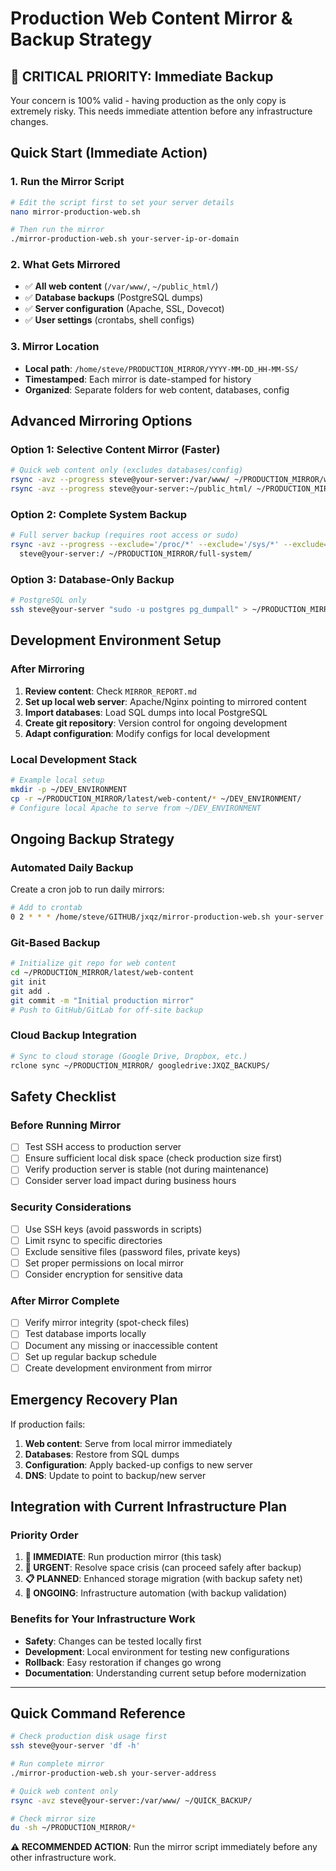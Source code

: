 # Production Web Content Mirror & Backup Strategy

## 🚨 CRITICAL PRIORITY: Immediate Backup

Your concern is 100% valid - having production as the only copy is extremely risky. This needs immediate attention before any infrastructure changes.

## Quick Start (Immediate Action)

### 1. Run the Mirror Script
```bash
# Edit the script first to set your server details
nano mirror-production-web.sh

# Then run the mirror
./mirror-production-web.sh your-server-ip-or-domain
```

### 2. What Gets Mirrored
- ✅ **All web content** (`/var/www/`, `~/public_html/`)
- ✅ **Database backups** (PostgreSQL dumps)  
- ✅ **Server configuration** (Apache, SSL, Dovecot)
- ✅ **User settings** (crontabs, shell configs)

### 3. Mirror Location
- **Local path**: `/home/steve/PRODUCTION_MIRROR/YYYY-MM-DD_HH-MM-SS/`
- **Timestamped**: Each mirror is date-stamped for history
- **Organized**: Separate folders for web content, databases, config

## Advanced Mirroring Options

### Option 1: Selective Content Mirror (Faster)
```bash
# Quick web content only (excludes databases/config)
rsync -avz --progress steve@your-server:/var/www/ ~/PRODUCTION_MIRROR/web-content/
rsync -avz --progress steve@your-server:~/public_html/ ~/PRODUCTION_MIRROR/user-web/
```

### Option 2: Complete System Backup
```bash
# Full server backup (requires root access or sudo)
rsync -avz --progress --exclude='/proc/*' --exclude='/sys/*' --exclude='/dev/*' \
  steve@your-server:/ ~/PRODUCTION_MIRROR/full-system/
```

### Option 3: Database-Only Backup
```bash
# PostgreSQL only
ssh steve@your-server "sudo -u postgres pg_dumpall" > ~/PRODUCTION_MIRROR/all-databases.sql
```

## Development Environment Setup

### After Mirroring
1. **Review content**: Check `MIRROR_REPORT.md`
2. **Set up local web server**: Apache/Nginx pointing to mirrored content
3. **Import databases**: Load SQL dumps into local PostgreSQL
4. **Create git repository**: Version control for ongoing development
5. **Adapt configuration**: Modify configs for local development

### Local Development Stack
```bash
# Example local setup
mkdir -p ~/DEV_ENVIRONMENT
cp -r ~/PRODUCTION_MIRROR/latest/web-content/* ~/DEV_ENVIRONMENT/
# Configure local Apache to serve from ~/DEV_ENVIRONMENT
```

## Ongoing Backup Strategy

### Automated Daily Backup
Create a cron job to run daily mirrors:
```bash
# Add to crontab
0 2 * * * /home/steve/GITHUB/jxqz/mirror-production-web.sh your-server >/dev/null 2>&1
```

### Git-Based Backup
```bash
# Initialize git repo for web content
cd ~/PRODUCTION_MIRROR/latest/web-content
git init
git add .
git commit -m "Initial production mirror"
# Push to GitHub/GitLab for off-site backup
```

### Cloud Backup Integration
```bash
# Sync to cloud storage (Google Drive, Dropbox, etc.)
rclone sync ~/PRODUCTION_MIRROR/ googledrive:JXQZ_BACKUPS/
```

## Safety Checklist

### Before Running Mirror
- [ ] Test SSH access to production server
- [ ] Ensure sufficient local disk space (check production size first)
- [ ] Verify production server is stable (not during maintenance)
- [ ] Consider server load impact during business hours

### Security Considerations  
- [ ] Use SSH keys (avoid passwords in scripts)
- [ ] Limit rsync to specific directories
- [ ] Exclude sensitive files (password files, private keys)
- [ ] Set proper permissions on local mirror
- [ ] Consider encryption for sensitive data

### After Mirror Complete
- [ ] Verify mirror integrity (spot-check files)
- [ ] Test database imports locally
- [ ] Document any missing or inaccessible content
- [ ] Set up regular backup schedule
- [ ] Create development environment from mirror

## Emergency Recovery Plan

If production fails:
1. **Web content**: Serve from local mirror immediately
2. **Databases**: Restore from SQL dumps
3. **Configuration**: Apply backed-up configs to new server
4. **DNS**: Update to point to backup/new server

## Integration with Current Infrastructure Plan

### Priority Order
1. **🚨 IMMEDIATE**: Run production mirror (this task)
2. **🚨 URGENT**: Resolve space crisis (can proceed safely after backup)
3. **📋 PLANNED**: Enhanced storage migration (with backup safety net)
4. **🔄 ONGOING**: Infrastructure automation (with backup validation)

### Benefits for Your Infrastructure Work
- **Safety**: Changes can be tested locally first
- **Development**: Local environment for testing new configurations
- **Rollback**: Easy restoration if changes go wrong  
- **Documentation**: Understanding current setup before modernization

---

## Quick Command Reference

```bash
# Check production disk usage first
ssh steve@your-server 'df -h'

# Run complete mirror
./mirror-production-web.sh your-server-address

# Quick web content only
rsync -avz steve@your-server:/var/www/ ~/QUICK_BACKUP/

# Check mirror size
du -sh ~/PRODUCTION_MIRROR/*
```

**⚠️ RECOMMENDED ACTION**: Run the mirror script immediately before any other infrastructure work.